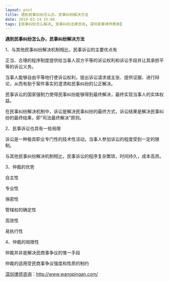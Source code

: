 ```yaml
---
layout: post
title: 遇到民事纠纷怎么办，民事纠纷解决方法
date: 2014-03-14 15:04
tags: [民事纠纷怎么解决, 民事纠纷法律咨询, 深圳民事律师费用]
---
```

<strong>遇到民事纠纷怎么办，民事纠纷解决方法</strong>

1、与其他民事纠纷解决机制相比，民事诉讼的主要优点有

正当、合理的程序制度提供给当事人双方平等的诉讼权利和诉讼手段并让其承担平等的诉讼义务。

当事人能够自由平等地行使诉讼权利，提出诉讼请求或主张、提供证据、进行辩论，从而有助于案件事实的澄清和民事纠纷的公正解决。

民事诉讼的国家强制力使得民事纠纷能够得到最终解决，最终实现当事人的实体权益。

在民事纠纷解决机制中，诉讼是解决民事纠纷的最终方式，诉讼结果是解决民事纠纷的最终结果，即“司法最终解决”原则。

2、民事诉讼也具有一些局限

诉讼是一种极具职业专门性的技术性活动，当事人参加诉讼的程度受到一定的限制。

与其他民事纠纷解决机制相比，民事诉讼的程序复杂繁琐，时间持久，成本高昂。

3、仲裁的优势

自主性

专业性

保密性

管辖权的确定性

高效性

易执行性

4、仲裁的局限性

仲裁并非是解决民商事争议的惟一手段

仲裁的适用受民商事争议强度和性质的制约

<a href="http://www.wangpingan.com/">深圳律师咨询</a>：<a href="http://www.wangpingan.com/">http://www.wangpingan.com/</a>

